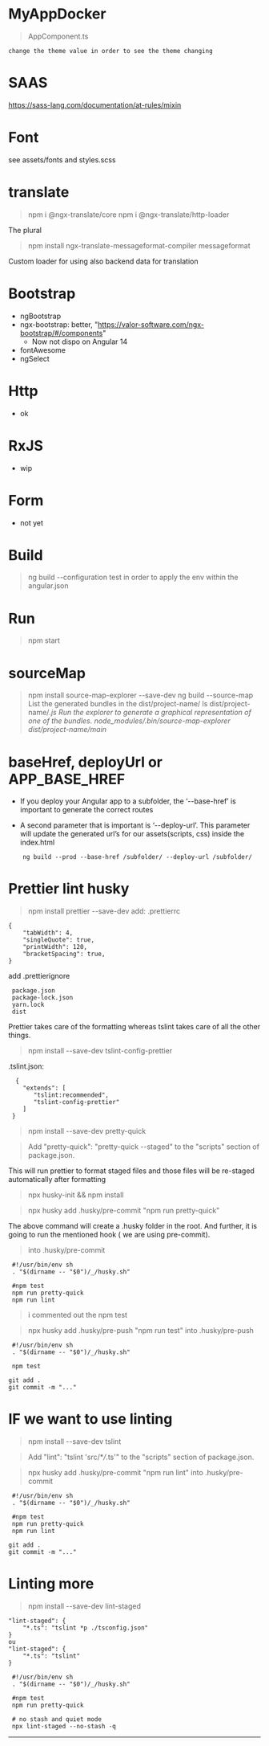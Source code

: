 # MyAppDocker

> AppComponent.ts

```
change the theme value in order to see the theme changing
```

# SAAS

https://sass-lang.com/documentation/at-rules/mixin

# Font

see assets/fonts and styles.scss

# translate

> npm i @ngx-translate/core
> npm i @ngx-translate/http-loader

The plural

> npm install ngx-translate-messageformat-compiler messageformat

Custom loader for using also backend data for translation

# Bootstrap

-   ngBootstrap
-   ngx-bootstrap: better, "https://valor-software.com/ngx-bootstrap/#/components"
    -   Now not dispo on Angular 14
-   fontAwesome
-   ngSelect

# Http

-   ok

# RxJS

-   wip

# Form

-   not yet

# Build

> ng build --configuration test
> in order to apply the env within the angular.json

# Run

> npm start

# sourceMap

> npm install source-map-explorer --save-dev
> ng build --source-map
> List the generated bundles in the dist/project-name/
> ls dist/project-name/_.js
> Run the explorer to generate a graphical representation of one of the bundles.
> node_modules/.bin/source-map-explorer dist/project-name/main_

# baseHref, deployUrl or APP_BASE_HREF

-   If you deploy your Angular app to a subfolder, the ‘--base-href’ is important to generate the correct routes

-   A second parameter that is important is ‘--deploy-url’. This parameter will update the generated url’s for our assets(scripts, css) inside the index.html

```
    ng build --prod --base-href /subfolder/ --deploy-url /subfolder/
```

# Prettier lint husky

> npm install prettier --save-dev
> add: .prettierrc

```
{
    "tabWidth": 4,
    "singleQuote": true,
    "printWidth": 120,
    "bracketSpacing": true,
}
```

add .prettierignore

```
 package.json
 package-lock.json
 yarn.lock
 dist
```

Prettier takes care of the formatting whereas tslint takes care of all the other things.

> npm install --save-dev tslint-config-prettier

.tslint.json:

```
  {
    "extends": [
       "tslint:recommended",
       "tslint-config-prettier"
    ]
 }
```

> npm install --save-dev pretty-quick

> Add "pretty-quick": "pretty-quick --staged" to the "scripts" section of package.json.

This will run prettier to format staged files and those files will be re-staged automatically after formatting

> npx husky-init && npm install

> npx husky add .husky/pre-commit "npm run pretty-quick"

The above command will create a .husky folder in the root. And further, it is going to run the mentioned hook ( we are using pre-commit).

> into .husky/pre-commit

```
 #!/usr/bin/env sh
 . "$(dirname -- "$0")/_/husky.sh"

 #npm test
 npm run pretty-quick
 npm run lint
```

> i commented out the npm test

> npx husky add .husky/pre-push "npm run test"
> into .husky/pre-push

```
 #!/usr/bin/env sh
 . "$(dirname -- "$0")/_/husky.sh"

 npm test
```

```
git add .
git commit -m "..."
```

# IF we want to use linting

> npm install --save-dev tslint

> Add "lint": "tslint 'src/\*_/_.ts'" to the "scripts" section of package.json.

> npx husky add .husky/pre-commit "npm run lint"
> into .husky/pre-commit

```
 #!/usr/bin/env sh
 . "$(dirname -- "$0")/_/husky.sh"

 #npm test
 npm run pretty-quick
 npm run lint
```

```
git add .
git commit -m "..."
```

# Linting more

> npm install --save-dev lint-staged

```
"lint-staged": {
    "*.ts": "tslint *p ./tsconfig.json"
}
ou
"lint-staged": {
    "*.ts": "tslint"
}
```

```
 #!/usr/bin/env sh
 . "$(dirname -- "$0")/_/husky.sh"

 #npm test
 npm run pretty-quick

 # no stash and quiet mode
 npx lint-staged --no-stash -q
```

---
